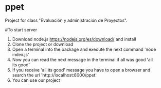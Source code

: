 # ppet
Project for class "Evaluación y administración de Proyectos".

#To start server
1) Download node.js https://nodejs.org/es/download/ and install
2) Clone the project or download
3) Open a terminal into the package and execute the next command 'node index.js'
4) Now you can read the next message in the terminal if all was good 'all its good'
5) If you receive 'all its good' message you have to open a browser and search the url 'http://localhost:8000/ppet'
6) You can use our project
